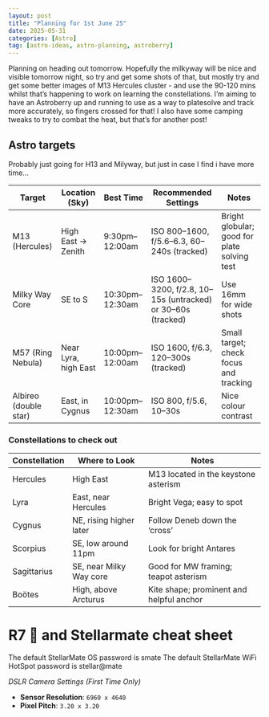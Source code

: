 ```yaml
---
layout: post
title: "Planning for 1st June 25"
date: 2025-05-31
categories: [Astro]
tag: [astro-ideas, astro-planning, astroberry]
---
```


Planning on heading out tomorrow.  Hopefully the milkyway will be nice and visible tomorrow night, so try and get some shots of that, but mostly try and get some better images of M13 Hercules cluster - and use the 90-120 mins whilst that’s happening to work on learning the constellations.  I’m aiming to have an Astroberry up and running to use as a way to platesolve and track more accurately, so fingers crossed for that!  I also have some camping tweaks to try to combat the heat, but that’s for another post!

## Astro targets ##
Probably just going for H13 and Milyway, but just in case I find i have more time...

<div class="table-wrapper">
  <table class="responsive-table">
    <thead>
      <tr>
        <th>Target</th>
        <th>Location (Sky)</th>
        <th>Best Time</th>
        <th>Recommended Settings</th>
        <th>Notes</th>
      </tr>
    </thead>
    <tbody>
      <tr>
        <td data-label="Target">M13 (Hercules)</td>
        <td data-label="Location (Sky)">High East → Zenith</td>
        <td data-label="Best Time">9:30pm–12:00am</td>
        <td data-label="Recommended Settings">ISO 800–1600, f/5.6–6.3, 60–240s (tracked)</td>
        <td data-label="Notes">Bright globular; good for plate solving test</td>
      </tr>
      <tr>
        <td data-label="Target">Milky Way Core</td>
        <td data-label="Location (Sky)">SE to S</td>
        <td data-label="Best Time">10:30pm–12:30am</td>
        <td data-label="Recommended Settings">ISO 1600–3200, f/2.8, 10–15s (untracked) or 30–60s (tracked)</td>
        <td data-label="Notes">Use 16mm for wide shots</td>
      </tr>
      <tr>
        <td data-label="Target">M57 (Ring Nebula)</td>
        <td data-label="Location (Sky)">Near Lyra, high East</td>
        <td data-label="Best Time">10:00pm–12:00am</td>
        <td data-label="Recommended Settings">ISO 1600, f/6.3, 120–300s (tracked)</td>
        <td data-label="Notes">Small target; check focus and tracking</td>
      </tr>
      <tr>
        <td data-label="Target">Albireo (double star)</td>
        <td data-label="Location (Sky)">East, in Cygnus</td>
        <td data-label="Best Time">10:00pm–12:30am</td>
        <td data-label="Recommended Settings">ISO 800, f/5.6, 10–30s</td>
        <td data-label="Notes">Nice colour contrast</td>
      </tr>
    </tbody>
  </table>
</div>

### Constellations to check out ###

<div class="table-wrapper">
  <table class="responsive-table">
    <thead>
      <tr>
        <th>Constellation</th>
        <th>Where to Look</th>
        <th>Notes</th>
      </tr>
    </thead>
    <tbody>
      <tr>
        <td data-label="Constellation">Hercules</td>
        <td data-label="Where to Look">High East</td>
        <td data-label="Notes">M13 located in the keystone asterism</td>
      </tr>
      <tr>
        <td data-label="Constellation">Lyra</td>
        <td data-label="Where to Look">East, near Hercules</td>
        <td data-label="Notes">Bright Vega; easy to spot</td>
      </tr>
      <tr>
        <td data-label="Constellation">Cygnus</td>
        <td data-label="Where to Look">NE, rising higher later</td>
        <td data-label="Notes">Follow Deneb down the ‘cross’</td>
      </tr>
      <tr>
        <td data-label="Constellation">Scorpius</td>
        <td data-label="Where to Look">SE, low around 11pm</td>
        <td data-label="Notes">Look for bright Antares</td>
      </tr>
      <tr>
        <td data-label="Constellation">Sagittarius</td>
        <td data-label="Where to Look">SE, near Milky Way core</td>
        <td data-label="Notes">Good for MW framing; teapot asterism</td>
      </tr>
      <tr>
        <td data-label="Constellation">Boötes</td>
        <td data-label="Where to Look">High, above Arcturus</td>
        <td data-label="Notes">Kite shape; prominent and helpful anchor</td>
      </tr>
    </tbody>
  </table>
</div>


# R7 📸  and Stellarmate cheat sheet #

The default StellarMate OS password is smate
The default StellarMate WiFi HotSpot password is stellar@mate

*DSLR Camera Settings (First Time Only)*

- **Sensor Resolution**: `6960 x 4640`
- **Pixel Pitch**: `3.20 x 3.20`


